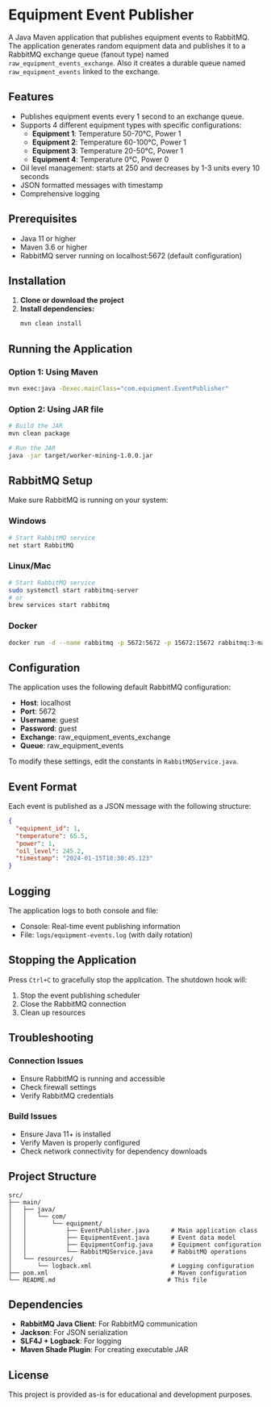 # Equipment Event Publisher

A Java Maven application that publishes equipment events to RabbitMQ. The application generates random equipment data and publishes it to a RabbitMQ exchange queue (fanout type) named `raw_equipment_events_exchange`. Also it creates a durable queue named `raw_equipment_events` linked to the exchange.

## Features

- Publishes equipment events every 1 second to an exchange queue. 
- Supports 4 different equipment types with specific configurations:
  - **Equipment 1**: Temperature 50-70°C, Power 1
  - **Equipment 2**: Temperature 60-100°C, Power 1
  - **Equipment 3**: Temperature 20-50°C, Power 1
  - **Equipment 4**: Temperature 0°C, Power 0
- Oil level management: starts at 250 and decreases by 1-3 units every 10 seconds
- JSON formatted messages with timestamp
- Comprehensive logging

## Prerequisites

- Java 11 or higher
- Maven 3.6 or higher
- RabbitMQ server running on localhost:5672 (default configuration)

## Installation

1. **Clone or download the project**
2. **Install dependencies:**
   ```bash
   mvn clean install
   ```

## Running the Application

### Option 1: Using Maven
```bash
mvn exec:java -Dexec.mainClass="com.equipment.EventPublisher"
```

### Option 2: Using JAR file
```bash
# Build the JAR
mvn clean package

# Run the JAR
java -jar target/worker-mining-1.0.0.jar
```

## RabbitMQ Setup

Make sure RabbitMQ is running on your system:

### Windows
```bash
# Start RabbitMQ service
net start RabbitMQ
```

### Linux/Mac
```bash
# Start RabbitMQ service
sudo systemctl start rabbitmq-server
# or
brew services start rabbitmq
```

### Docker
```bash
docker run -d --name rabbitmq -p 5672:5672 -p 15672:15672 rabbitmq:3-management
```

## Configuration

The application uses the following default RabbitMQ configuration:
- **Host**: localhost
- **Port**: 5672
- **Username**: guest
- **Password**: guest
- **Exchange**: raw_equipment_events_exchange
- **Queue**: raw_equipment_events

To modify these settings, edit the constants in `RabbitMQService.java`.

## Event Format

Each event is published as a JSON message with the following structure:

```json
{
  "equipment_id": 1,
  "temperature": 65.5,
  "power": 1,
  "oil_level": 245.2,
  "timestamp": "2024-01-15T10:30:45.123"
}
```

## Logging

The application logs to both console and file:
- Console: Real-time event publishing information
- File: `logs/equipment-events.log` (with daily rotation)

## Stopping the Application

Press `Ctrl+C` to gracefully stop the application. The shutdown hook will:
1. Stop the event publishing scheduler
2. Close the RabbitMQ connection
3. Clean up resources

## Troubleshooting

### Connection Issues
- Ensure RabbitMQ is running and accessible
- Check firewall settings
- Verify RabbitMQ credentials

### Build Issues
- Ensure Java 11+ is installed
- Verify Maven is properly configured
- Check network connectivity for dependency downloads

## Project Structure

```
src/
├── main/
│   ├── java/
│   │   └── com/
│   │       └── equipment/
│   │           ├── EventPublisher.java      # Main application class
│   │           ├── EquipmentEvent.java      # Event data model
│   │           ├── EquipmentConfig.java     # Equipment configuration
│   │           └── RabbitMQService.java     # RabbitMQ operations
│   └── resources/
│       └── logback.xml                      # Logging configuration
├── pom.xml                                  # Maven configuration
└── README.md                               # This file
```

## Dependencies

- **RabbitMQ Java Client**: For RabbitMQ communication
- **Jackson**: For JSON serialization
- **SLF4J + Logback**: For logging
- **Maven Shade Plugin**: For creating executable JAR

## License

This project is provided as-is for educational and development purposes. 
